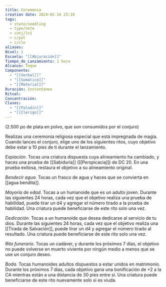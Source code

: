 ```yaml
---
title: Ceremonia
creation date: 2024-02-14 23:19
tags:
  - state/seedling
  - type/note
  - conj/lv1
  - c/pal
  - c/cle
aliases: 
Nivel: 1
Escuela: "[[Abjuración]]"
Tiempo_de_Lanzamiento: 1 hora
Alcance: Toque
Componente:
  - "[[Verbal]]"
  - "[[Somático]]"
  - "[[Material]]"
Duración: Instantáneo
Ritual: 
Concentración: 
Clases:
  - "[[Paladín]]"
  - "[[Clérigo]]"
---
```

(2.500 po de plata en polvo, que son consumidos por el conjuro)

Realizas una ceremonia religiosa especial que está impregnada de magia. Cuando lances el conjuro, elige uno de los siguientes ritos, cuyo objetivo debe estar a 10 pies de ti durante el lanzamiento.

*Expiación*. Tocas una criatura dispuesta cuya alineamiento ha cambiado, y haces una prueba de [[Sabiduría]] ([[Perspicacia]]) de DC 20. En una prueba exitosa, restaura el objetivo a su
alineamiento original.

*Bendecir agua*. Tocas un frasco de agua y haces que se convierta en [[agua bendita]].

*Mayoría de edad*. Tocas a un humanoide que es un adulto joven. Durante las siguientes 24 horas, cada vez que el objetivo realiza una prueba de habilidad, puede tirar un d4 y agregar el número tirado a la prueba de habilidad. Una criatura puede beneficiarse de este rito solo una vez.

*Dedicación*. Tocas a un humanoide que desea dedicarse al servicio de tu dios. Durante las siguientes 24 horas, cada vez que el objetivo realiza una [[Tirada de Salvación]], puede tirar un d4 y agregar el número tirado al resultado. Una criatura puede beneficiarse de este rito solo una vez.

*Rito funerario*. Tocas un cadáver, y durante los próximos 7 días, el objetivo no puede volverse en muerto viviente por ningún medio a menos que se use un conjuro deseo.

*Boda*. Tocas humanoides adultos dispuestos a estar unidos en matrimonio. Durante los próximos 7 días, cada objetivo gana una bonificación de +2 a la CA mientras están a una distancia de 30 pies entre sí. Una criatura puede beneficiarse de este rito nuevamente solo si es viuda.
